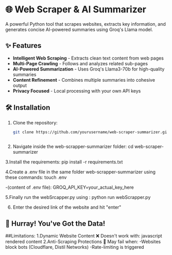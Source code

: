 # 🌐 Web Scraper & AI Summarizer

A powerful Python tool that scrapes websites, extracts key information, and generates concise AI-powered summaries using Groq's Llama model.

## ✨ Features

- **Intelligent Web Scraping** - Extracts clean text content from web pages
- **Multi-Page Crawling** - Follows and analyzes related sub-pages
- **AI-Powered Summarization** - Uses Groq's Llama3-70b for high-quality summaries
- **Content Refinement** - Combines multiple summaries into cohesive output
- **Privacy Focused** - Local processing with your own API keys

## 🛠️ Installation

1. Clone the repository:
   ```bash
   git clone https://github.com/yourusername/web-scraper-summarizer.git
    
2. Navigate inside the web-scrapper-summarizer folder:
   cd web-scraper-summarizer
    
3.Install the requirements:
   pip install -r requirements.txt
    
4.Create a .env file in the same folder web-scrapper-summarizer using these commands:
     touch .env
    
  -(content of .env file):
    GROQ_API_KEY=your_actual_key_here
    
5.Finally run the webSrcapper.py using :
    python run webScrapper.py
    
6. Enter the desired link of the website and hit "enter"
## 🎉 Hurray! You've Got the Data!

##Limitations:
1.Dynamic Website Content
❌ Doesn't work with: javascript rendered content
2.Anti-Scraping Protections
🛑 May fail when:
-Websites block bots (Cloudflare, Distil Networks)
-Rate-limiting is triggered 
